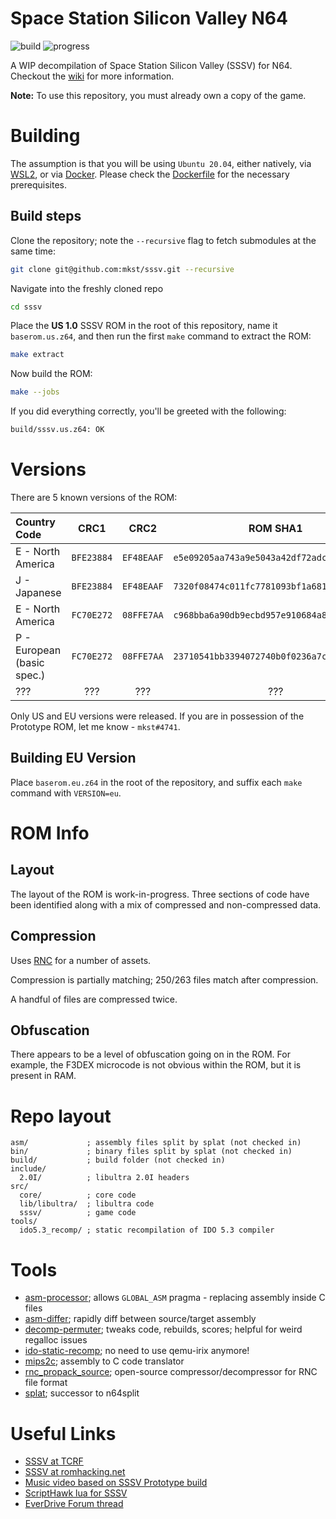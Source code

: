 # Space Station Silicon Valley N64

![build](https://github.com/mkst/sssv/workflows/build/badge.svg)
![progress](https://img.shields.io/badge/dynamic/json?url=https%3A//sssv.deco.mp/latest.json&color=critical&label=progress&query=$.progress[?(@.version=='us')].sections[?(@.section=='all')].percent&suffix=%&link=https%3A//sssv.deco.mp&logo=github&logoColor=959da5&labelColor=353c43)

A WIP decompilation of Space Station Silicon Valley (SSSV) for N64.
Checkout the [wiki](https://github.com/mkst/sssv/wiki) for more information.

**Note:** To use this repository, you must already own a copy of the game.

# Building

The assumption is that you will be using `Ubuntu 20.04`, either natively, via [WSL2](https://docs.microsoft.com/en-us/windows/wsl/install-win10), or via [Docker](https://docs.docker.com/get-docker/).
Please check the [Dockerfile](Dockerfile) for the necessary prerequisites.

## Build steps

Clone the repository; note the `--recursive` flag to fetch submodules at the same time:

```sh
git clone git@github.com:mkst/sssv.git --recursive
```

Navigate into the freshly cloned repo

```sh
cd sssv
```

Place the **US 1.0** SSSV ROM in the root of this repository, name it `baserom.us.z64`, and then run the first `make` command to extract the ROM:

```sh
make extract
```

Now build the ROM:

```sh
make --jobs
```

If you did everything correctly, you'll be greeted with the following:

```sh
build/sssv.us.z64: OK
```

# Versions

There are 5 known versions of the ROM:

| Country Code               | CRC1       | CRC2       | ROM SHA1                                   | Notes           | Version |
|:---------------------------|:----------:|:----------:|:------------------------------------------:|:----------------|:-------:|
| E - North America          | `BFE23884` | `EF48EAAF` | `e5e09205aa743a9e5043a42df72adc379c746b0b` | US 1.0          | `1.37`  |
| J - Japanese               | `BFE23884` | `EF48EAAF` | `7320f08474c011fc7781093bf1a6818c37ce51e2` | JP (Unreleased) | `1.37`  |
| E - North America          | `FC70E272` | `08FFE7AA` | `c968bba6a90db9ecbd957e910684a80726b0497d` | US 1.1          | `1.37`  |
| P - European (basic spec.) | `FC70E272` | `08FFE7AA` | `23710541bb3394072740b0f0236a7cb1a7d41531` | EU              | `1.37`  |
| ???                        | ???        | ???        | ???                                        | [NES World](http://www.nesworld.com/prototype-details.php?system=n64&data=124) | `1.26B` |

Only US and EU versions were released. If you are in possession of the Prototype ROM, let me know - `mkst#4741`.

## Building EU Version

Place `baserom.eu.z64` in the root of the repository, and suffix each `make` command with `VERSION=eu`.

# ROM Info

## Layout

The layout of the ROM is work-in-progress. Three sections of code have been identified along with a mix of compressed and non-compressed data.

## Compression

Uses [RNC](https://segaretro.org/Rob_Northen_compression) for a number of assets.

Compression is partially matching; 250/263 files match after compression.

A handful of files are compressed twice.

## Obfuscation

There appears to be a level of obfuscation going on in the ROM. For example, the F3DEX microcode is not obvious within the ROM, but it is present in RAM.

# Repo layout

```
asm/             ; assembly files split by splat (not checked in)
bin/             ; binary files split by splat (not checked in)
build/           ; build folder (not checked in)
include/
  2.0I/          ; libultra 2.0I headers
src/
  core/          ; core code
  lib/libultra/  ; libultra code
  sssv/          ; game code
tools/
  ido5.3_recomp/ ; static recompilation of IDO 5.3 compiler
```

# Tools

 - [asm-processor](https://github.com/simonlindholm/asm-processor); allows `GLOBAL_ASM` pragma - replacing assembly inside C files
 - [asm-differ](https://github.com/simonlindholm/asm-differ); rapidly diff between source/target assembly
 - [decomp-permuter](https://github.com/simonlindholm/decomp-permuter); tweaks code, rebuilds, scores; helpful for weird regalloc issues
 - [ido-static-recomp](https://github.com/Emill/ido-static-recomp); no need to use qemu-irix anymore!
 - [mips2c](https://github.com/matt-kempster/mips_to_c.git); assembly to C code translator
 - [rnc_propack_source](https://github.com/lab313ru/rnc_propack_source); open-source compressor/decompressor for RNC file format
 - [splat](https://github.com/ethteck/splat); successor to n64split

# Useful Links
 - [SSSV at TCRF](https://tcrf.net/Space_Station_Silicon_Valley_(Nintendo_64))
 - [SSSV at romhacking.net](http://datacrystal.romhacking.net/wiki/Space_Station_Silicon_Valley_(Nintendo_64))
 - [Music video based on SSSV Prototype build](https://www.youtube.com/watch?v=IAJ4OT6-5GU)
 - [ScriptHawk lua for SSSV](https://github.com/Isotarge/ScriptHawk/blob/master/games/sssv.lua)
 - [EverDrive Forum thread](https://krikzz.com/forum/index.php?topic=6946.0)
